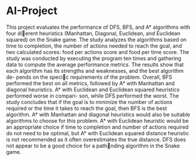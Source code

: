 # AI-Project
This project evaluates the performance of DFS, BFS, and A* algorithms with four di￿erent heuristics (Manhattan, Diagonal, Euclidean, and Euclidean squared) on the Snake game. The study analyzes the algorithms based on time to completion, the number of actions needed to reach the goal, and two calculated scores: food per actions score and food per time score. The study was conducted by executing the program ten times and gathering data to compute the average performance metrics. The results show that each algorithm has its strengths and weaknesses, and the best algorithm de- pends on the speci￿c requirements of the problem. Overall, BFS performed the best on all metrics, followed by A* with Manhattan and diagonal heuristics. A* with Euclidean and Euclidean squared heuristics performed worse in compari- son, while DFS performed the worst. The study concludes that if the goal is to minimize the number of actions required or the time it takes to reach the goal, then BFS is the best algorithm. A* with Manhattan and diagonal heuristics would also be suitable algorithms to choose for this problem. A* with Euclidean heuristic would be an appropriate choice if time to completion and number of actions required do not need to be optimal, but A* with Euclidean squared distance heuristic is not recommended as it often overestimates the true distance. DFS does not appear to be a good choice for a path￿nding algorithm in the Snake game.
